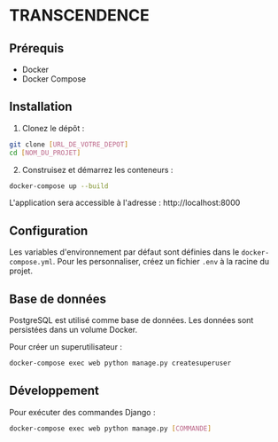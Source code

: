 # TRANSCENDENCE

## Prérequis

-   Docker
-   Docker Compose

## Installation

1. Clonez le dépôt :

```bash
git clone [URL_DE_VOTRE_DEPOT]
cd [NOM_DU_PROJET]
```

2. Construisez et démarrez les conteneurs :

```bash
docker-compose up --build
```

L'application sera accessible à l'adresse : http://localhost:8000

## Configuration

Les variables d'environnement par défaut sont définies dans le `docker-compose.yml`. Pour les personnaliser, créez un fichier `.env` à la racine du projet.

## Base de données

PostgreSQL est utilisé comme base de données. Les données sont persistées dans un volume Docker.

Pour créer un superutilisateur :

```bash
docker-compose exec web python manage.py createsuperuser
```

## Développement

Pour exécuter des commandes Django :

```bash
docker-compose exec web python manage.py [COMMANDE]
```
